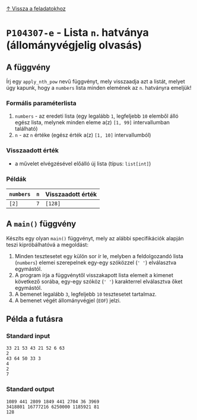 
[↑ Vissza a feladatokhoz](./README.md)

# `P104307-e` - Lista `n`. hatványa (állományvégjelig olvasás)

## A függvény

Írj egy `apply_nth_pow` nevű függvényt, mely visszaadja azt a listát, melyet úgy kapunk, hogy a `numbers` lista minden elemének az `n`. hatványra emeljük!

### Formális paraméterlista

1. `numbers` - az eredeti lista (egy legalább `1`, legfeljebb `10` elemből álló egész lista, melynek minden eleme a(z) `[1, 99]` intervallumban található)
1. `n` - az `n` értéke (egész érték a(z) `[1, 10]` intervallumból)

### Visszaadott érték

* a művelet elvégzésével előálló új lista (típus: `list[int]`)

### Példák

| `numbers` | `n` | Visszaadott érték | 
| :--- | ---: | :-- | 
| `[2]` | `7` | `[128]` | 

## A `main()` függvény

Készíts egy olyan `main()` függvényt, mely az alábbi specifikációk alapján teszi kipróbálhatóvá a megoldást:

1. Minden tesztesetet egy külön sor ír le, melyben a feldolgozandó lista (`numbers`) elemei szerepelnek egy-egy szóközzel (`' '`) elválasztva egymástól.
1. A program írja a függvénytől visszakapott lista elemeit a kimenet következő sorába, egy-egy szóköz (`' '`) karakterrel elválasztva őket egymástól.
1. A bemenet legalább `3`, legfeljebb `10` tesztesetet tartalmaz.
1. A bemenet végét állományvégjel (`EOF`) jelzi.

## Példa a futásra

### Standard input

```
33 21 53 43 21 52 6 63
2
43 64 50 33 3
4
2
7
```

### Standard output

```
1089 441 2809 1849 441 2704 36 3969
3418801 16777216 6250000 1185921 81
128
```